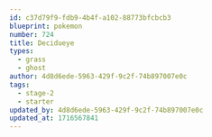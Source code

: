 ```yaml
---
id: c37d79f9-fdb9-4b4f-a102-88773bfcbcb3
blueprint: pokemon
number: 724
title: Decidueye
types:
  - grass
  - ghost
author: 4d8d6ede-5963-429f-9c2f-74b897007e0c
tags:
  - stage-2
  - starter
updated_by: 4d8d6ede-5963-429f-9c2f-74b897007e0c
updated_at: 1716567841
---
```

